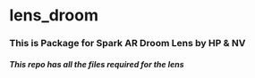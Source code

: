 # lens_droom
<h3>This is Package for Spark AR Droom Lens by HP & NV</h3>
<h5> This repo has all the files required for the lens </h5>
